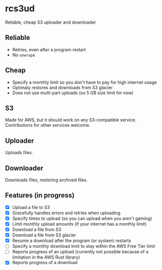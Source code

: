 # rcs3ud
Reliable, cheap S3 uploader and downloader

## Reliable
- Retries, even after a program restart
- No `unwrap`s

## Cheap
- Specify a monthly limit so you don't have to pay for high internet usage
- Optimaly restores and downloads from S3 glacier
- Does not use multi-part uploads (so 5 GB size limit for now)

## S3
Made for AWS, but it should work on any S3-compatible service. Contributions for other services welcome.

## Uploader
Uploads files.

## Downloader
Downloads files, restoring archived files.

## Features (in progress)
- [x] Upload a file to S3
- [x] Gracefully handles errors and retries when uploading
- [x] Specify times to upload (so you can upload when you aren't gaming)
- [x] Limit monthly upload amounts (if your internet has a monthly limit)
- [x] Download a file from S3
- [x] Download a file from S3 glacier
- [x] Resume a download after the program (or system) restarts
- [ ] Specify a monthly download limit to stay within the AWS Free Tier limit
- [ ] Reports progress of an upload (currently not possible because of a limitation in the AWS Rust library)
- [x] Reports progress of a download
